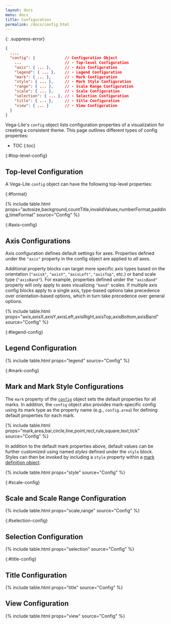 ```yaml
---
layout: docs
menu: docs
title: Configuration
permalink: /docs/config.html
---
```


{: .suppress-error}
```json
{
  ...,
  "config": {             // Configuration Object
    ...                   // - Top-level Configuration
    "axis": { ... },      // - Axis Configuration
    "legend": { ... },    // - Legend Configuration
    "mark": { ... },      // - Mark Configuration
    "style": { ... },     // - Mark Style Configuration
    "range": { ... },     // - Scale Range Configuration
    "scale": { ... },     // - Scale Configuration
    "selection": { ... }, // - Selection Configuration
    "title": { ... },     // - title Configuration
    "view": { ... }       // - View Configuration
  }
}
```

Vega-Lite's `config` object lists configuration properties of a visualization for creating a consistent theme. This page outlines different types of config properties:

* TOC
{:toc}

{:#top-level-config}
## Top-level Configuration

A Vega-Lite `config` object can have the following top-level properties:

{:#format}

{% include table.html props="autosize,background,countTitle,invalidValues,numberFormat,padding,timeFormat" source="Config" %}

{:#axis-config}
## Axis Configurations

Axis configuration defines default settings for axes. Properties defined under the `"axis"` property in the config object are applied to _all_ axes.

Additional property blocks can target more specific axis types based on the orientation (`"axisX"`, `"axisY"`, `"axisLeft"`, `"axisTop"`, etc.) or band scale type (`"axisBand"`). For example, properties defined under the `"axisBand"` property will only apply to axes visualizing `"band"` scales. If multiple axis config blocks apply to a single axis, type-based options take precedence over orientation-based options, which in turn take precedence over general options.

{% include table.html props="axis,axisX,axisY,axisLeft,axisRight,axisTop,axisBottom,axisBand" source="Config" %}


{:#legend-config}
## Legend Configuration

{% include table.html props="legend" source="Config" %}

{:#mark-config}
## Mark and Mark Style Configurations

The `mark` property of the [`config`](config.html) object sets the default properties for all marks. In addition, the `config` object also provides mark-specific config using its mark type as the property name (e.g., `config.area`) for defining default properties for each mark.

{% include table.html props="mark,area,bar,circle,line,point,rect,rule,square,text,tick" source="Config" %}

In addition to the default mark properties above, default values can be further customized using named _styles_ defined under the `style` block. Styles can then be invoked by including a `style` property within a [mark definition object](mark.html#mark-def).

{% include table.html props="style" source="Config" %}

{:#scale-config}
## Scale and Scale Range Configuration

{% include table.html props="scale,range" source="Config" %}


{:#selection-config}
## Selection Configuration

{% include table.html props="selection" source="Config" %}

{:#title-config}
## Title Configuration

{% include table.html props="title" source="Config" %}

## View Configuration

{% include table.html props="view" source="Config" %}
